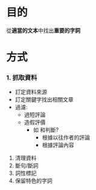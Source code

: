 # 目的
從**適當的文本**中找出**重要的字詞**

# 方式
### 1.  抓取資料
- 訂定資料來源
- 訂定關鍵字找出相關文章
- 過濾:
	- 過短評論
	- 造假評價
		- 如 和判斷?
			- 根據以往作者的評論
			- 根據評論內容
1. 清理資料
2. 斷句/斷詞
3. 詞性標記
4. 保留特色的字詞